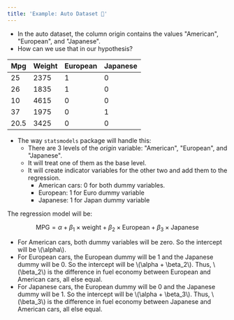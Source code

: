 ```yaml
---
title: 'Example: Auto Dataset 🚓'
---
```


- In the auto dataset, the column origin contains the values "American", "European", and "Japanese".
- How can we use that in our hypothesis?

| Mpg  | Weight | European | Japanese |
| ---- | ------ | -------- | -------- |
| 25   | 2375   | 1        | 0        |
| 26   | 1835   | 1        | 0        |
| 10   | 4615   | 0        | 0        |
| 37   | 1975   | 0        | 1        |
| 20.5 | 3425   | 0        | 0        |

- The way `statsmodels` package will handle this:
  - There are 3 levels of the _origin_ variable: "American", "European", and "Japanese".
  - It will treat one of them as the base level.
  - It will create indicator variables for the other two and add them to the regression.
    - American cars: 0 for both dummy variables.
    - European: 1 for Euro dummy variable
    - Japanese: 1 for Japan dummy variable

The regression model will be:

$$\text{MPG} = \alpha + \beta_1 \times \text{weight} + \beta_2 \times \text{European} + \beta_3 \times \text{Japanese}$$

- For American cars, both dummy variables will be zero. So the intercept will be \\(\alpha\\).
- For European cars, the European dummy will be 1 and the Japanese dummy will be 0. So the intercept will be \\(\alpha + \beta_2\\). Thus, \\(\beta_2\\) is the difference in fuel economy between European and American cars, all else equal.
- For Japanese cars, the European dummy will be 0 and the Japanese dummy will be 1. So the intercept will be \\(\alpha + \beta_3\\). Thus, \\(\beta_3\\) is the difference in fuel economy between Japanese and American cars, all else equal.
